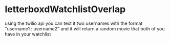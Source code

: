 # letterboxdWatchlistOverlap

using the twilio api you can text it two usernames with the format "username1 : username2" and it will return a random movie that both of you have in your watchlist
